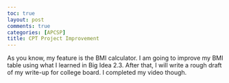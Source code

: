 ```yaml
---
toc: true
layout: post
comments: true
categories: [APCSP]
title: CPT Project Improvement
---
```


As you know, my feature is the BMI calculator. I am going to improve my BMI table using what I learned in Big Idea 2.3. After that, I will write a rough draft of my write-up for college board. I completed my video though.